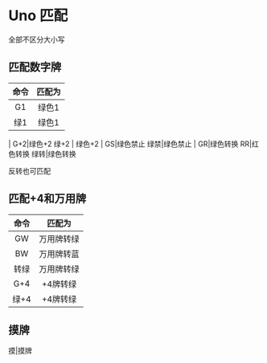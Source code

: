 ﻿# Uno 匹配
全部不区分大小写

## 匹配数字牌
命令|匹配为
:--:|:--:
G1 | 绿色1
绿1 | 绿色1
|
G+2|绿色+2
绿+2 | 绿色+2
|
GS|绿色禁止
绿禁|绿色禁止
|
GR|绿色转换
RR|红色转换
绿转|绿色转换

反转也可匹配

## 匹配+4和万用牌
命令|匹配为
:--:|:--:
GW | 万用牌转绿
BW | 万用牌转蓝
转绿 | 万用牌转绿
G+4 | +4牌转绿
绿+4 | +4牌转绿

## 摸牌
摸|摸牌